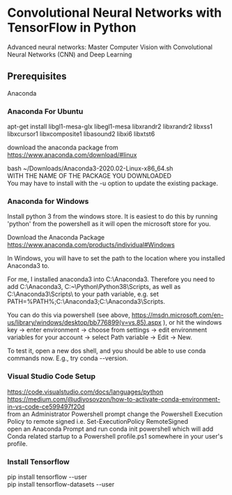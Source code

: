 # Convolutional Neural Networks with TensorFlow in Python
Advanced neural networks: Master Computer Vision with Convolutional Neural Networks (CNN) and Deep Learning

## Prerequisites
Anaconda

### Anaconda For Ubuntu
apt-get install libgl1-mesa-glx libegl1-mesa libxrandr2 libxrandr2 libxss1 libxcursor1 libxcomposite1 libasound2 libxi6 libxtst6

download the anaconda package from https://www.anaconda.com/download/#linux

bash ~/Downloads/Anaconda3-2020.02-Linux-x86_64.sh \
WITH THE NAME OF THE PACKAGE YOU DOWNLOADED\
You may have to install with the -u option to update the existing package.


### Anaconda for Windows
Install python 3 from the windows store. It is easiest to do this by running 'python' from the powershell as it will open the microsoft store for you.

Download the Anaconda Package 
https://www.anaconda.com/products/individual#Windows

In Windows, you will have to set the path to the location where you installed Anaconda3 to.

For me, I installed anaconda3 into C:\Anaconda3. Therefore you need to add C:\Anaconda3, C:~\Python\Python38\Scripts,  as well as C:\Anaconda3\Scripts\ to your path variable, e.g. set PATH=%PATH%;C:\Anaconda3;C:\Anaconda3\Scripts\.

You can do this via powershell (see above, https://msdn.microsoft.com/en-us/library/windows/desktop/bb776899(v=vs.85).aspx ), or hit the windows key → enter environment → choose from settings → edit environment variables for your account → select Path variable → Edit → New.

To test it, open a new dos shell, and you should be able to use conda commands now. E.g., try conda --version.


### Visual Studio Code Setup
https://code.visualstudio.com/docs/languages/python
https://medium.com/@udiyosovzon/how-to-activate-conda-environment-in-vs-code-ce599497f20d \
from an Administrator Powershell prompt change the Powershell Execution Policy to remote signed i.e. Set-ExecutionPolicy RemoteSigned\
open an Anaconda Prompt and run conda init powershell which will add Conda related startup to a Powershell profile.ps1 somewhere in your user's profile.


### Install Tensorflow
pip install tensorflow --user\
pip install tensorflow-datasets --user
